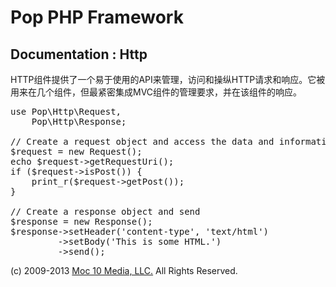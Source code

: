 Pop PHP Framework
=================

Documentation : Http
--------------------

HTTP组件提供了一个易于使用的API来管理，访问和操纵HTTP请求和响应。它被用来在几个组件，但最紧密集成MVC组件的管理要求，并在该组件的响应。

<pre>
use Pop\Http\Request,
    Pop\Http\Response;

// Create a request object and access the data and information
$request = new Request();
echo $request->getRequestUri();
if ($request->isPost()) {
    print_r($request->getPost());
}

// Create a response object and send
$response = new Response();
$response->setHeader('content-type', 'text/html')
         ->setBody('<html><body>This is some HTML.</body></html>')
         ->send();
</pre>

(c) 2009-2013 [Moc 10 Media, LLC.](http://www.moc10media.com) All Rights Reserved.
